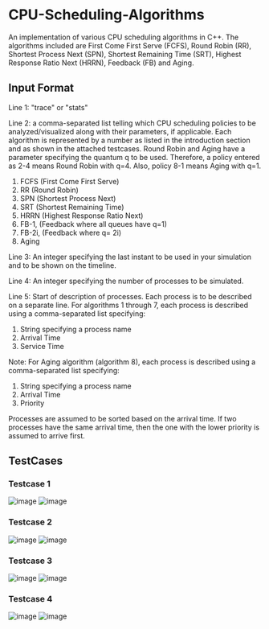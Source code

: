 # CPU-Scheduling-Algorithms
An implementation of various CPU scheduling algorithms in C++. The algorithms included are First Come First Serve (FCFS), Round Robin (RR), Shortest Process Next (SPN), Shortest Remaining Time (SRT), Highest Response Ratio Next (HRRN), Feedback (FB) and Aging.
## Input Format
Line 1: "trace" or "stats"

Line 2: a comma-separated list telling which CPU scheduling policies to be analyzed/visualized along with their parameters, if applicable. Each algorithm is represented by a number as listed in the introduction section and as shown in the attached testcases. Round Robin and Aging have a parameter specifying the quantum q to be used. Therefore, a policy entered as 2-4 means Round Robin with q=4. Also, policy 8-1 means Aging with q=1.
1. FCFS (First Come First Serve)
2. RR (Round Robin)
3. SPN (Shortest Process Next)
4. SRT (Shortest Remaining Time)
5. HRRN (Highest Response Ratio Next)
6. FB-1, (Feedback where all queues have q=1)
7. FB-2i, (Feedback where q= 2i)
8. Aging

Line 3: An integer specifying the last instant to be used in your simulation and to be shown on the timeline.

Line 4: An integer specifying the number of processes to be simulated.

Line 5: Start of description of processes. Each process is to be described on a separate line. For algorithms 1 through 7, each process is described using a comma-separated list specifying:

1. String specifying a process name
2. Arrival Time
3. Service Time

Note: For Aging algorithm (algorithm 8), each process is described using a comma-separated list specifying:

1. String specifying a process name
2. Arrival Time
3. Priority

Processes are assumed to be sorted based on the arrival time. If two processes have the same arrival time, then the one with the lower priority is assumed to arrive first.


## TestCases

### Testcase 1

![image](https://github.com/user-attachments/assets/1583f05e-7092-4b1a-8281-268bdfa6ef1e)                                    ![image](https://github.com/user-attachments/assets/ee7df2c4-2376-454c-a36c-eb480a81d634)

### Testcase 2

![image](https://github.com/user-attachments/assets/72f7620a-4a3c-4d9f-85de-17262f3a10d0)                                    ![image](https://github.com/user-attachments/assets/85c181c6-2546-42fe-bd87-04164a965c6a)

### Testcase 3

![image](https://github.com/user-attachments/assets/b0e391c2-2f63-4172-b533-f1c9ded8102f)                                    ![image](https://github.com/user-attachments/assets/e025becc-40d7-431e-824a-2b63d47d97d5)

### Testcase 4

![image](https://github.com/user-attachments/assets/f0c18c4a-3157-4a2d-bcab-73f5797c34bf)                                    ![image](https://github.com/user-attachments/assets/b9bad4f8-5bfe-4cd6-b4eb-92db491992f6)

